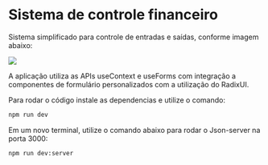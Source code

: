 # Sistema de controle financeiro
Sistema simplificado para controle de entradas e saídas, conforme imagem abaixo:

<img src="https://repository-images.githubusercontent.com/618840582/96fd4c91-e17b-4cf1-b5f3-fbe777e2541c" />

A aplicação utiliza as APIs useContext e useForms com integração a componentes de formulário personalizados com a utilização do RadixUI.

Para rodar o código instale as dependencias e utilize o comando:

````bash
npm run dev
````

Em um novo terminal, utilize o comando abaixo para rodar o Json-server na porta 3000:

````bash
npm run dev:server
````
